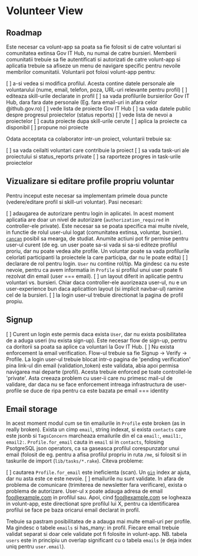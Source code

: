 # Volunteer View

## Roadmap

Este necesar ca volunt-app sa poata sa fie folosit si de catre voluntari si comunitatea extinsa Gov IT Hub, nu numai de catre bursieri. Memberii comunitatii trebuie sa fie autentificati si autorizati de catre volunt-app si aplicatia trebuie sa afiseze un menu de navigare specific pentru nevoile membrilor comunitatii. Voluntarii pot folosi volunt-app pentru:

 [ ] a-si vedea si modifica profilul. Acesta contine datele personale ale voluntarului (nume, email, telefon, poza, URL-uri relevante pentru profil)
 [ ] editeaza skill-urile declarate in profil
 [ ] sa vada profilurile bursierilor Gov IT Hub, dara fara date personale (Eg. fara email-uri in afara celor @ithub.gov.ro)
 [ ] vede lista de proiecte Gov IT Hub
 [ ] sa vada datele public despre progresul proiectelor (status reports)
 [ ] vede lista de nevoi a proiectelor
 [ ] cauta proiecte dupa skill-urile cerute
 [ ] aplica la proiecte ca disponibil
 [ ] propune noi proiecte

Odata acceptata ca colaborator intr-un proiect, voluntarii trebuie sa:
  
 [ ] sa vada ceilalti voluntari care contribuie la proiect
 [ ] sa vada task-uri ale proiectului si status_reports private
 [ ] sa raporteze progres in task-urile proiectelor

## Vizualizare si editare profile propriu voluntar

Pentru inceput este necesar sa implementam primele doua puncte (vedere/editare profil si skill-uri voluntar). Pasi necesari:

 [ ] adaugarea de autorizare pentru login in aplicatei. In acest moment aplicatia are doar un nivel de autorizare (`authorization_required` in controller-ele private). Este necesar sa se poata specifica mai multe nivele, in functie de rolul user-ului logat (comunitatea extinsa, voluntar, bursier). [`cancan`](https://github.com/ryanb/cancan) posibil sa mearga, de studiat. Anumite actiuni pot fir permise pentru user-ul curent (de eg. un user poate sa-si vada si sa-si editeze profilul proriu, dar nu poate vedea alte profile. Un voluntar poate sa vada profilurile celorlati participanti la proiectele la care participa, dar nu le poate edita)
 [ ] declarare de rol pentru login. `User` nu contine rol/tip. Ma gindesc ca nu este nevoie, pentru ca avem informatia in `Profile` si profilul unui user poate fi rezolvat din email (user === email).
 [ ] un layout diferit in aplicatie pentru voluntari vs. bursieri. Chiar daca controller-ele auorizeaza user-ul, nu e un user-experience bun daca aplicattion layout (si implicit navbar-ul) ramine cel de la bursieri.
 [ ] la login user-ul trebuie directionat la pagina de profil propiu.

## Signup
 
 [ ] Curent un login este permis daca exista `User`, dar nu exista posibilitatea de a aduga useri (nu exista sign-up). Este necesar flow de sign-up, pentru ca doritorii sa poata sa aplice ca voluntari la Gov IT Hub.
 [ ] Nu exista enforcement la email verification. Flow-ul trebuie sa fie Signup -> Verify -> Profile. La login user-ul trebuie blocat intr-o pagina de 'pending verification' pina link-ul din email (validation_token) este validata, abia apoi permisa navigarea mai departe (profil). Acesta trebuie enforced pe toate controllel-le 'private'. Asta creeaza problem cu user-ii care nu primesc mail-ul de validare, dar daca nu se face enforcement intreaga infrastructura de user-profile se duce de ripa pentru ca este bazata pe email === identity
 
## Email storage

In acest moment modul cum se tin emailurile in `Profile` este broken (as in really broken). Exista un cimp `email`, string indexat, si exista `contacts` care este jsonb si `TagsConcern` marcheaza emailurile din el ca `email:`, `email1:`, `email2:`. `Profile.for_email` cauta in `email` si in `contacts`, folosing PsotgreSQL json operators, ca sa gaseasca profilul corespunzator unui email (folosit de eg. pentru a afisa profilul propriu in ruta `/me`, si folosit si in taskurile de import (`lib/tasks/*.rake`). Citeva probleme:

 [ ] cautarea `Profile.for_email` este ineficienta (scan). Un [`gin`](https://www.postgresql.org/docs/9.1/static/textsearch-indexes.html) index ar ajuta, dar nu asta este ce este nevoie.
 [ ] emailurile nu sunt validate. In afara de problema de comunicare (trimiterea de newsletter fara verificare), exista o problema de autorizare. User-ul x poate adauga adresa de email foo@example.com in profilul sau. Apoi, cind foo@example.com se logheaza in volunt-app, este directionat spre profilul lui X, pentru ca identificarea profilui se face pe baza oricarui email declarat in profil. 

Trebuie sa pastram posibilitatea de a adauga mai multe email-uri per profile. Ma gindesc o tabele `emails` si has_many: in profil. Fiecare email trebuie validat separat si doar cele validate pot fi folosite in volunt-app. NB. tabela `users` este in principiu un overlap significant cu o tabela `emails` (e deja index uniq pentru `user.email`). 
